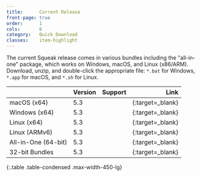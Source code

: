 ```yaml
---
title:      Current Release
front-page: true
order:      1
cols:       6
category:   Quick Download
classes:    item-highlight
---
```

The current Squeak release comes in various bundles including the "all-in-one" package, which works on Windows, macOS, and Linux (x86/ARM).
Download, unzip, and double-click the appropriate file: `*.bat` for Windows, `*.app` for macOS, and `*.sh` for Linux.

|            | Version   | Support   | Link   |
| ---------- |:--------- |:--------- | ------:|
| macOS (x64)         | 5.3 | <i class="fa fa-apple"></i>   | [<i class="fa fa-download"></i>][mac]{:target=_blank} |
| Windows (x64)       | 5.3 | <i class="fa fa-windows"></i> | [<i class="fa fa-download"></i>][win]{:target=_blank} |
| Linux (x64)         | 5.3 | <i class="fa fa-linux"></i>   | [<i class="fa fa-download"></i>][lin]{:target=_blank} |
| Linux (ARMv6)       | 5.3 | <i class="fa fa-linux"></i>   | [<i class="fa fa-download"></i>][arm]{:target=_blank} |
| All-in-One (64-bit) | 5.3 | <i class="fa fa-windows"></i> <i class="fa fa-apple"></i> <i class="fa fa-linux"></i> | [<i class="fa fa-download"></i>][all]{:target=_blank} |
| 32-bit Bundles      | 5.3 | <i class="fa fa-windows"></i> <i class="fa fa-apple"></i> <i class="fa fa-linux"></i> | [<i class="fa fa-external-link"></i>][32]{:target=_blank} |
{:.table .table-condensed .max-width-450-lg}

[mac]: http://files.squeak.org/5.3/Squeak5.3-19431-64bit/Squeak5.3-19431-64bit-202003021730-macOS.dmg
[win]: http://files.squeak.org/5.3/Squeak5.3-19431-64bit/Squeak5.3-19431-64bit-202003021730-Windows.zip
[lin]: http://files.squeak.org/5.3/Squeak5.3-19431-64bit/Squeak5.3-19431-64bit-202003021730-Linux.zip
[arm]: http://files.squeak.org/5.3/Squeak5.3-19431-32bit/Squeak5.3-19431-32bit-202003021730-ARMv6.zip
[all]: http://files.squeak.org/5.3/Squeak5.3-19431-64bit/Squeak5.3-19431-64bit-All-in-One.zip
[32]: http://files.squeak.org/5.3/Squeak5.3-19431-32bit/
